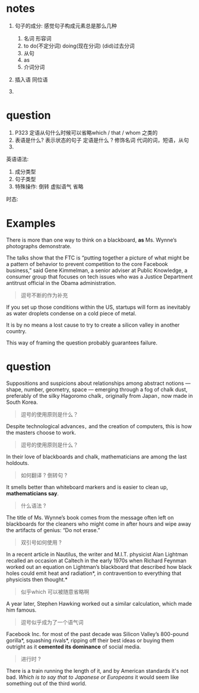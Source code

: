 # notes
1. 句子的成分: 感觉句子构成元素总是那么几种
    1. 名词 形容词
    2. to do(不定分词) doing(现在分词) (did)过去分词
    4. 从句
    5. as
    6. 介词分词

2. 插入语 同位语

3. 



# question
1. P323 定语从句什么时候可以省略which / that / whom 之类的
2. 表语是什么? 表示状态的句子 定语是什么 ? 修饰名词 代词的词，短语，从句
3. 


英语语法:
1. 成分类型
2. 句子类型
3. 特殊操作: 倒转 虚拟语气 省略

时态: 



# Examples
There is more than one way to think on a blackboard, **as** Ms. Wynne’s photographs demonstrate.

The talks show that the FTC is “putting together a picture of what might be a pattern of behavior to prevent competition to the core Facebook business,” said Gene Kimmelman, a senior adviser at Public Knowledge, a consumer group that focuses on tech issues who was a Justice Department antitrust official in the Obama administration.
> 逗号不断的作为补充

If you set up those conditions within the US, startups will form as inevitably as water droplets condense on a cold piece of metal.

It is by no means a lost cause to try to create a silicon valley in another country.

This way of framing the question probably guarantees failure.


# question
Suppositions and suspicions about relationships among abstract notions — shape, number, geometry, space — emerging through a fog of chalk dust, preferably of the silky Hagoromo chalk`,` originally from Japan`,` now made in South Korea.
> 逗号的使用原则是什么？ 

Despite technological advances`,` and the creation of computers, this is how the masters choose to work.
> 逗号的使用原则是什么？

In their love of blackboards and chalk, mathematicians are among the last holdouts.
> 如何翻译  ? 倒转句 ?

It smells better than whiteboard markers and is easier to clean up, **mathematicians say**. 
> 什么语法 ?

The title of Ms. Wynne’s book comes from the message often left on blackboards for the cleaners who might come in after hours and wipe away the artifacts of genius: “Do not erase.”
> 双引号如何使用 ?

In a recent article in Nautilus, the writer and M.I.T. physicist Alan Lightman recalled an occasion at Caltech in the early 1970s when Richard Feynman worked out an equation on Lightman’s blackboard that described how black holes could emit heat and radiation*, in contravention to everything that physicists then thought.*
> 似乎which 可以被随意省略啊

A year later, Stephen Hawking worked out a similar calculation, which made him famous.
> 逗号似乎成为了一个语气词


Facebook Inc. for most of the past decade was Silicon Valley’s 800-pound gorilla*, squashing rivals*, ripping off their best ideas or buying them outright as it **cemented its dominance** of social media.
> 进行时 ?


There is a train running the length of it, and by American standards it's not bad. *Which is to say that to Japanese or Europeans* it would seem like something out of the third world.
